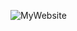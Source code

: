 ![MyWebsite](https://user-images.githubusercontent.com/28499651/149657445-df3dad80-c907-448b-90b8-37c3636306ff.jpg)


